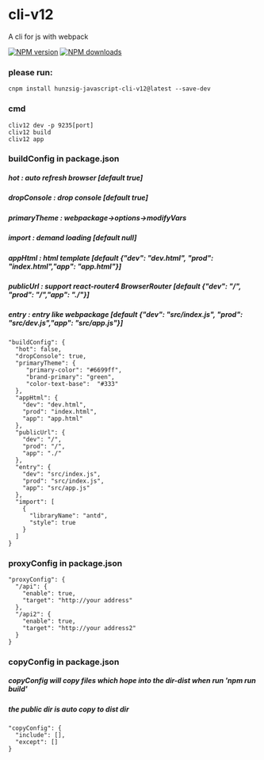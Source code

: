 # cli-v12
A cli for js with webpack

[![NPM version](https://img.shields.io/npm/v/hunzsig-javascript-cli-v12.svg)](https://www.npmjs.com/package/hunzsig-javascript-cli-v12)
[![NPM downloads](http://img.shields.io/npm/dm/hunzsig-javascript-cli-v12.svg?style=flat-square)](http://npmjs.com/hunzsig-javascript-cli-v12)

### please run:
    cnpm install hunzsig-javascript-cli-v12@latest --save-dev

### cmd
    cliv12 dev -p 9235[port]
    cliv12 build
    cliv12 app

### buildConfig in package.json
##### hot : auto refresh browser [default true]
##### dropConsole : drop console [default true]
##### primaryTheme : webpackage->options->modifyVars
##### import : demand loading [default null]
##### appHtml : html template [default {"dev": "dev.html", "prod": "index.html","app": "app.html"}]
##### publicUrl : support react-router4 BrowserRouter [default {"dev": "/", "prod": "/","app": "./"}]
##### entry : entry like webpackage [default {"dev": "src/index.js", "prod": "src/dev.js","app": "src/app.js"}]
```
"buildConfig": {
  "hot": false,
  "dropConsole": true,
  "primaryTheme": {
     "primary-color": "#6699ff",
     "brand-primary": "green",
     "color-text-base":  "#333"
  },
  "appHtml": {
    "dev": "dev.html",
    "prod": "index.html",
    "app": "app.html"
  },
  "publicUrl": {
    "dev": "/",
    "prod": "/",
    "app": "./"
  },
  "entry": {
    "dev": "src/index.js",
    "prod": "src/index.js",
    "app": "src/app.js"
  },
  "import": [
    {
      "libraryName": "antd",
      "style": true
    }
  ]
}
```

### proxyConfig in package.json
```
"proxyConfig": {
  "/api": {
    "enable": true,
    "target": "http://your address"
  },
  "/api2": {
    "enable": true,
    "target": "http://your address2"
  }
}
```

### copyConfig in package.json
##### copyConfig will copy files which hope into the dir-dist when run 'npm run build'
##### the public dir is auto copy to dist dir
```
"copyConfig": {
  "include": [],
  "except": []
}
```

